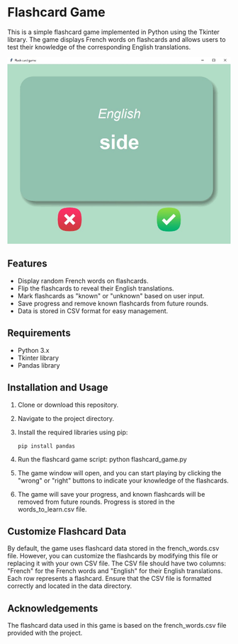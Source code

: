# Flashcard Game

This is a simple flashcard game implemented in Python using the Tkinter library. The game displays French words on flashcards and allows users to test their knowledge of the corresponding English translations.

![Flashcard Game Screenshot](./screenshot.jpg)

## Features

- Display random French words on flashcards.
- Flip the flashcards to reveal their English translations.
- Mark flashcards as "known" or "unknown" based on user input.
- Save progress and remove known flashcards from future rounds.
- Data is stored in CSV format for easy management.

## Requirements

- Python 3.x
- Tkinter library
- Pandas library

## Installation and Usage

1. Clone or download this repository.

2. Navigate to the project directory.

3. Install the required libraries using pip:

   ```shell
   pip install pandas
4. Run the flashcard game script: python flashcard_game.py
5. The game window will open, and you can start playing by clicking the "wrong" or "right" buttons to indicate your knowledge of the flashcards.
6. The game will save your progress, and known flashcards will be removed from future rounds. Progress is stored in the words_to_learn.csv file.

## Customize Flashcard Data   

By default, the game uses flashcard data stored in the french_words.csv file. However, you can customize the flashcards by modifying this file or replacing it with your own CSV file.
The CSV file should have two columns: "French" for the French words and "English" for their English translations. Each row represents a flashcard.
Ensure that the CSV file is formatted correctly and located in the data directory.

## Acknowledgements
The flashcard data used in this game is based on the french_words.csv file provided with the project.
